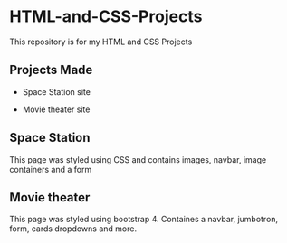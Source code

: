 # HTML-and-CSS-Projects
This repository is for my HTML and CSS Projects

## Projects Made

- Space Station site

- Movie theater site

## Space Station

This page was styled using CSS and contains images, navbar, image containers and a form

## Movie theater

This page was styled using bootstrap 4. Containes a navbar, jumbotron, form, cards dropdowns and more.

